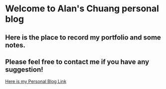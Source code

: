 # Welcome to Alan's Chuang personal blog

## Here is the place to record my portfolio and some notes.

## Please feel free to contact me if you have any suggestion!

[Here is my Personal Blog Link](https://AlanChuang-0710.github.io)

